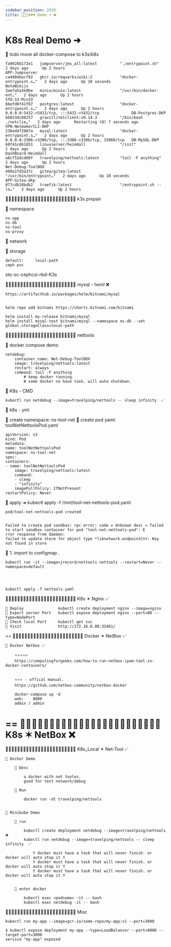 ```yaml
---
sidebar_position: 2930
title: 🎪🎪🐬☸️☸️☸️ Demo ➜ ❌
---
```



# K8s Real Demo ➜




🔵 todo 
    move all docker-compose to k3s/k8s 


	fa9928b172e1   jumpserver/jms_all:latest          "./entrypoint.sh"        2 days ago      Up 2 hours                                                                            APP-Jumpserver
	ca4884bacf92   ghcr.io/requarks/wiki:2            "docker-entrypoint.s…"   2 days ago      Up 10 seconds                                                                         NoteWikijs
	3aefa5a3e0be   minio/minio:latest                 "/usr/bin/docker-ent…"   2 days ago      Up 2 hours                                                                            STO-S3-MinIO
	6befd0f41f87   postgres:latest                    "docker-entrypoint.s…"   2 days ago      Up 2 hours                     0.0.0.0:5432->5432/tcp, :::5432->5432/tcp              DB-Postgres-DKP
	bb833dc88257   gravitl/netclient:v0.14.3          "/bin/bash ./netclie…"   2 days ago      Restarting (0) 7 seconds ago                                                          VPN-NetmakerCLI-DKP
	236ed4f2807a   mysql:latest                       "docker-entrypoint.s…"   2 days ago      Up 2 hours                     0.0.0.0:3306->3306/tcp, :::3306->3306/tcp, 33060/tcp   DB-MySQL-DKP
	60f41c6b1851   linuxserver/heimdall               "/init"                  2 days ago      Up 2 hours                                                                            DashBoard-Heimdall
	a8cf52dcd68f   travelping/nettools:latest         "tail -F anything"       2 days ago      Up 2 hours                                                                            Net-Debug-ToolBOX
	409a1fd3a37c   gitea/gitea:latest                 "/usr/bin/entrypoint…"   2 days ago      Up 10 seconds                                                                         APP-Gitea-dkp
	077cdb28bdb2   traefik:latest                     "/entrypoint.sh --lo…"   2 days ago      Up 2 hours



🔵🔵🔵🔵🔵🔵🔵🔵🔵🔵🔵🔵🔵🔵🔵🔵🔵🔵🔵🔵🔵🔵🔵🔵 k3s prepair 

🔵 namespace 

    ns-app
    ns-db
    ns-tool
    ns-proxy



🔵 network 



🔵 storage 

    default:     local-path 
    ceph pvc 




sto-sc-cephcsi-rbd-K3s


🔵🔵🔵🔵🔵🔵🔵🔵🔵🔵🔵🔵🔵🔵🔵🔵🔵🔵🔵🔵🔵🔵🔵🔵 mysql - heml  ❌ 

	https://artifacthub.io/packages/helm/bitnami/mysql


	helm repo add bitnami https://charts.bitnami.com/bitnami

	helm install my-release bitnami/mysql
	helm install mysql-test bitnami/mysql --namespace ns-db --set global.storageClass=local-path









🔵🔵🔵🔵🔵🔵🔵🔵🔵🔵🔵🔵🔵🔵🔵🔵🔵🔵🔵🔵🔵🔵🔵🔵 nettools 

🔵 docker compose demo 

    netdebug:
        container_name: Net-Debug-ToolBOX
        image: travelping/nettools:latest
        restart: always
        command: tail -F anything
            # keep docker running.   
            # some docker no have task. will auto shutdown.


🔵 K8s - CMD 

    kubectl run netdebug --image=travelping/nettools -- sleep infinity  ✅



🔵 k8s - yml 

🔶 create namespace:      ns-tool-net
🔶 create pod  yaml:      toolNetNettoolsPod.yaml

	apiVersion: v3
	kind: Pod
	metadata:
	name: toolNetNettoolsPod
	namespace: ns-tool-net
	spec:
	containers:
	- name: toolNetNettoolsPod
		image: travelping/nettools:latest
		command:
		- sleep
		- "infinity"
		imagePullPolicy: IfNotPresent
	restartPolicy: Never



🔶 apply      ➜        kubectl apply -f /mnt/tool-net-nettools-pod.yaml

	pod/tool-net-nettools-pod created


	Failed to create pod sandbox: rpc error: code = Unknown desc = failed to start sandbox container for pod "tool-net-nettools-pod": E
	rror response from daemon: 
	failed to update store for object type *libnetwork.endpointCnt: Key not found in store



🔶 1. import to configmap .

	kubectl run -it --image=jrecord/nettools nettools --restart=Never --namespace=default




	kubectl apply -f nettools.yaml





🔵🔵🔵🔵🔵🔵🔵🔵🔵🔵🔵🔵🔵🔵🔵🔵🔵🔵🔵🔵🔵🔵🔵🔵 K8s ✶ Nginx  ✅

    🔶 Deploy               kubectl create deployment nginx --image=nginx
    🔶 Export server Port   kubectl expose deployment nginx --port=80 --type=NodePort
    🔶 Check local Port     kubectl get svc
    🔶 Visit                http://172.16.0.80:32461/


==
🔵🔵🔵🔵🔵🔵🔵🔵🔵🔵🔵🔵🔵🔵🔵🔵🔵🔵🔵🔵🔵🔵🔵🔵 Docker ✶ NetBox ✅ 

    🔵 Docker Netbox ✅

        ⭐️⭐️⭐️⭐️⭐️
        https://computingforgeeks.com/how-to-run-netbox-ipam-tool-in-docker-containers/


        ⭐️⭐️⭐️ - offical manual.
        https://github.com/netbox-community/netbox-docker

        docker-compose up -d
        web:    8000
        admin / admin  


==
🔵🔵🔵🔵🔵🔵🔵🔵🔵🔵🔵🔵🔵🔵🔵🔵🔵🔵🔵🔵🔵🔵🔵🔵 K8s ✶ NetBox ❌ 
==
🔵🔵🔵🔵🔵🔵🔵🔵🔵🔵🔵🔵🔵🔵🔵🔵🔵🔵🔵🔵🔵🔵🔵🔵 K8s_Local ✶ Net-Tool  ✅

    🔵 Docker Demo 

        🔶 Desc 

            a docker with net tooles.
            good for test network/debug 

        🔶 Run 

            docker run -dt travelping/nettools


    🔵 Minikube Demo 

        🔶 run 

            kubectl create deployment netdebug --image=travelping/nettools      ❌
            kubectl run netdebug --image=travelping/nettools -- sleep infinity  ✅

                ‼️ docker must have a task that will never finish. or docker will auto stop it ‼️
                ‼️ docker must have a task that will never finish. or docker will auto stop it ‼️
                ‼️ docker must have a task that will never finish. or docker will auto stop it ‼️


        🔶 enter docker 

            kubectl exec <podname> -it -- bash
            kubectl exec netdebug -it -- bash



🔵🔵🔵🔵🔵🔵🔵🔵🔵🔵🔵🔵🔵🔵🔵🔵🔵🔵🔵🔵🔵🔵🔵🔵 Misc 

	kubectl run my-app --image=gcr.io/some-repo/my-app:v1 --port=3000

	$ kubectl expose deployment my-app --type=LoadBalancer --port=8080 --target-port=3000
	service "my-app" exposed




